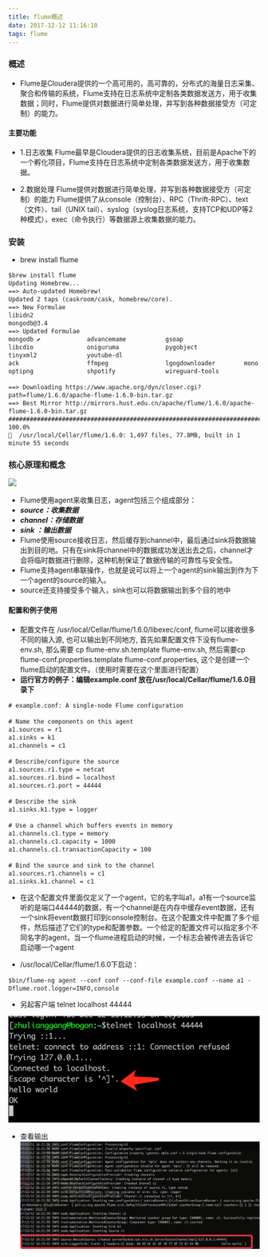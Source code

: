 ```yaml
---
title: flume概述
date: 2017-12-12 11:16:10
tags: flume
---
```


### 概述
- Flume是Cloudera提供的一个高可用的，高可靠的，分布式的海量日志采集、聚合和传输的系统，Flume支持在日志系统中定制各类数据发送方，用于收集数据；同时，Flume提供对数据进行简单处理，并写到各种数据接受方（可定制）的能力。
#### 主要功能
- 1.日志收集
Flume最早是Cloudera提供的日志收集系统，目前是Apache下的一个孵化项目，Flume支持在日志系统中定制各类数据发送方，用于收集数据。

- 2.数据处理
Flume提供对数据进行简单处理，并写到各种数据接受方（可定制）的能力 Flume提供了从console（控制台）、RPC（Thrift-RPC）、text（文件）、tail（UNIX tail）、syslog（syslog日志系统，支持TCP和UDP等2种模式），exec（命令执行）等数据源上收集数据的能力。

### 安装
- brew install flume


<!-- more -->

```
$brew install flume
Updating Homebrew...
==> Auto-updated Homebrew!
Updated 2 taps (caskroom/cask, homebrew/core).
==> New Formulae
libidn2                                                                                    mongodb@3.4
==> Updated Formulae
mongodb ✔             advancemame           gsoap                 libcdio               oniguruma             pygobject             tinyxml2              youtube-dl
ack                   ffmpeg                lgogdownloader        mono                  optipng               shpotify              wireguard-tools

==> Downloading https://www.apache.org/dyn/closer.cgi?path=flume/1.6.0/apache-flume-1.6.0-bin.tar.gz
==> Best Mirror http://mirrors.hust.edu.cn/apache/flume/1.6.0/apache-flume-1.6.0-bin.tar.gz
######################################################################## 100.0%
🍺  /usr/local/Cellar/flume/1.6.0: 1,497 files, 77.8MB, built in 1 minute 55 seconds
```
### 核心原理和概念

![](https://flume.apache.org/_images/UserGuide_image00.png)


- Flume使用agent来收集日志，agent包括三个组成部分：
- ***source：收集数据***
- ***channel：存储数据***
- ***sink ：输出数据***
- Flume使用source接收日志，然后缓存到channel中，最后通过sink将数据输出到目的地。只有在sink将channel中的数据成功发送出去之后，channel才会将临时数据进行删除，这种机制保证了数据传输的可靠性与安全性。
- Flume支持agent串联操作，也就是说可以将上一个agent的sink输出到作为下一个agent的source的输入。
- source还支持接受多个输入，sink也可以将数据输出到多个目的地中

#### 配置和例子使用

- 配置文件在 /usr/local/Cellar/flume/1.6.0/libexec/conf, flume可以接收很多不同的输入源, 也可以输出到不同地方, 首先如果配置文件下没有flume-env.sh, 那么需要 cp flume-env.sh.template flume-env.sh, 然后需要cp flume-conf.properties.template flume-conf.properties, 这个是创建一个flume启动的配置文件。（使用时需要在这个里面进行配置）
- **运行官方的例子：编辑example.conf 放在/usr/local/Cellar/flume/1.6.0目录下**

```
# example.conf: A single-node Flume configuration

# Name the components on this agent
a1.sources = r1
a1.sinks = k1
a1.channels = c1

# Describe/configure the source
a1.sources.r1.type = netcat
a1.sources.r1.bind = localhost
a1.sources.r1.port = 44444

# Describe the sink
a1.sinks.k1.type = logger

# Use a channel which buffers events in memory
a1.channels.c1.type = memory
a1.channels.c1.capacity = 1000
a1.channels.c1.transactionCapacity = 100

# Bind the source and sink to the channel
a1.sources.r1.channels = c1
a1.sinks.k1.channel = c1

```
- 在这个配置文件里面仅定义了一个agent，它的名字叫a1，a1有一个source监听的是端口44444的数据，有一个channel是在内存中缓存event数据，还有一个sink将event数据打印到console控制台。在这个配置文件中配置了多个组件，然后描述了它们的type和配置参数。一个给定的配置文件可以指定多个不同名字的agent，当一个flume进程启动的时候，一个标志会被传进去告诉它启动哪一个agent


- /usr/local/Cellar/flume/1.6.0下启动：

```
$bin/flume-ng agent --conf conf --conf-file example.conf --name a1 -Dflume.root.logger=INFO,console

```
- 另起客户端 telnet localhost 44444 

![](https://raw.githubusercontent.com/zhulg/allpic/master/flume1.png)

- 查看输出
![](https://raw.githubusercontent.com/zhulg/allpic/master/flume2.png)
